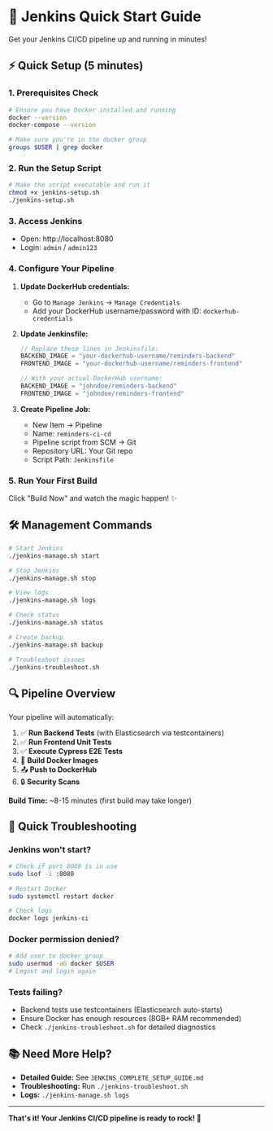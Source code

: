 # 🚀 Jenkins Quick Start Guide

Get your Jenkins CI/CD pipeline up and running in minutes!

## ⚡ Quick Setup (5 minutes)

### 1. Prerequisites Check
```bash
# Ensure you have Docker installed and running
docker --version
docker-compose --version

# Make sure you're in the docker group
groups $USER | grep docker
```

### 2. Run the Setup Script
```bash
# Make the script executable and run it
chmod +x jenkins-setup.sh
./jenkins-setup.sh
```

### 3. Access Jenkins
- Open: http://localhost:8080
- Login: `admin` / `admin123`

### 4. Configure Your Pipeline

1. **Update DockerHub credentials:**
   - Go to `Manage Jenkins` → `Manage Credentials`
   - Add your DockerHub username/password with ID: `dockerhub-credentials`

2. **Update Jenkinsfile:**
   ```groovy
   // Replace these lines in Jenkinsfile:
   BACKEND_IMAGE = "your-dockerhub-username/reminders-backend"
   FRONTEND_IMAGE = "your-dockerhub-username/reminders-frontend"
   
   // With your actual DockerHub username:
   BACKEND_IMAGE = "johndoe/reminders-backend"
   FRONTEND_IMAGE = "johndoe/reminders-frontend"
   ```

3. **Create Pipeline Job:**
   - New Item → Pipeline
   - Name: `reminders-ci-cd`
   - Pipeline script from SCM → Git
   - Repository URL: Your Git repo
   - Script Path: `Jenkinsfile`

### 5. Run Your First Build
Click "Build Now" and watch the magic happen! ✨

## 🛠️ Management Commands

```bash
# Start Jenkins
./jenkins-manage.sh start

# Stop Jenkins
./jenkins-manage.sh stop

# View logs
./jenkins-manage.sh logs

# Check status
./jenkins-manage.sh status

# Create backup
./jenkins-manage.sh backup

# Troubleshoot issues
./jenkins-troubleshoot.sh
```

## 🔍 Pipeline Overview

Your pipeline will automatically:

1. ✅ **Run Backend Tests** (with Elasticsearch via testcontainers)
2. ✅ **Run Frontend Unit Tests**
3. ✅ **Execute Cypress E2E Tests**
4. 🐳 **Build Docker Images**
5. 📤 **Push to DockerHub**
6. 🔒 **Security Scans**

**Build Time:** ~8-15 minutes (first build may take longer)

## 🚨 Quick Troubleshooting

### Jenkins won't start?
```bash
# Check if port 8080 is in use
sudo lsof -i :8080

# Restart Docker
sudo systemctl restart docker

# Check logs
docker logs jenkins-ci
```

### Docker permission denied?
```bash
# Add user to docker group
sudo usermod -aG docker $USER
# Logout and login again
```

### Tests failing?
- Backend tests use testcontainers (Elasticsearch auto-starts)
- Ensure Docker has enough resources (8GB+ RAM recommended)
- Check `./jenkins-troubleshoot.sh` for detailed diagnostics

## 📚 Need More Help?

- **Detailed Guide:** See `JENKINS_COMPLETE_SETUP_GUIDE.md`
- **Troubleshooting:** Run `./jenkins-troubleshoot.sh`
- **Logs:** `./jenkins-manage.sh logs`

---

**That's it! Your Jenkins CI/CD pipeline is ready to rock! 🎸**